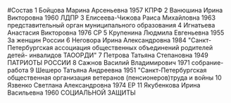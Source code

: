 #Состав
1 Бойцова Марина Арсеньевна 1957 КПРФ
2 Ванюшина Ирина Викторовна 1960 ЛДПР
3 Елисеева-Чижова Раиса Михайловна 1963 представительный орган муниципального образования
4 Игнатьева Анастасия Викторовна 1976 СР
5 Крупенина Людмила Евгеньевна 1955 За женщин России
6 Неговора Ирина Александровна 1984 \"Санкт-Петербургская ассоциация общественных объединений родителей детей- инвалидов ТАООРДИ\"
7 Петрова Татьяна Степановна 1949 ПАТРИОТЫ РОССИИ
8 Сажнов Василий Владимирович 1971 собрание-работа
9 Шешеро Татьяна Андреевна 1951 \"Санкт-Петербургская общественная организация ветеранов (пенсионеров)труда и войны
10 Язвенко Светлана Александровна 1974 ЕР
11 Якубенкова Ирина Васильевна 1960 СОЦИАЛЬНОЙ ЗАЩИТЫ

